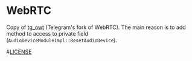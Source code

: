 # WebRTC

Copy of [tg_owt](https://github.com/desktop-app/tg_owt) (Telegram's fork of WebRTC).
The main reason is to add method to access to private 
field (`AudioDeviceModuleImpl::ResetAudioDevice`).

#[LICENSE](LICENSE)
